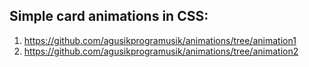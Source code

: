 ﻿## Simple card animations in CSS:


 1. https://github.com/agusikprogramusik/animations/tree/animation1
 2. https://github.com/agusikprogramusik/animations/tree/animation2
